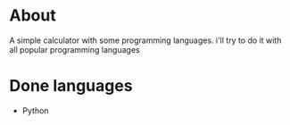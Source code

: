 # About
A simple calculator with some programming languages. i'll try to do it with all popular programming languages

# Done languages

* Python
